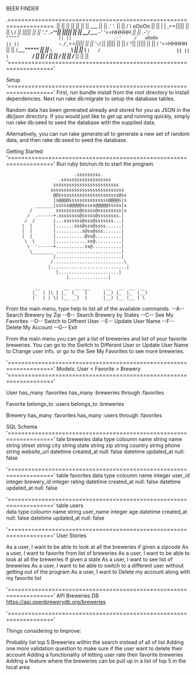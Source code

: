 BEER FINDER 

.===================================================================.
||                                                                 ||
||                                                                 ||
||                                                                 ||
||                            ___                                  ||
||                          .'   '.                                ||
||                         /       \           oOoOo               ||
||                        |         |       ,==|||||               ||
||                         \       /       _|| |||||               ||
||                          '.___.'    _.-'^|| |||||               ||
||                        __/_______.-'     '==HHHHH               ||
||                   _.-'` /                   """""               ||
||                .-'     /   oOoOo                                ||
||                `-._   / ,==|||||                                ||
||                    '-/._|| |||||                                ||
||                     /  ^|| |||||                                ||
||                    /    '==HHHHH                                ||
||                   /________"""""                                ||
||                   `\       `\                                   ||
||                     \        `\   /                             ||
||                      \         `\/                              ||
||                      /                                          ||
||                     /                                           ||
||                    /_____                                       ||
||                                                                 ||
'==================================================================='


Setup
'==================================================================='
First, run bundle install from the root directory to install dependencies. Next run rake db:migrate to setup the database tables.

Random data has been generated already and stored for you as JSON in the db/json directory. If you would just like to get up and running quickly, simply run rake db:seed to seed the database with the supplied data.

Alternatively, you can run rake generate:all to generate a new set of random data, and then rake db:seed to seed the database.


Getting Started
'==================================================================='
Run ruby bin/run.rb to start the program.

                              .sssssssss.
                        .sssssssssssssssssss
                      sssssssssssssssssssssssss
                     ssssssssssssssssssssssssssss
                      @@sssssssssssssssssssssss@ss
                      |s@@@@sssssssssssssss@@@@s|s
               _______|sssss@@@@@sssss@@@@@sssss|s
             /         sssssssss@sssss@sssssssss|s
            /  .------+.ssssssss@sssss@ssssssss.|
           /  /       |...sssssss@sss@sssssss...|
          |  |        |.......sss@sss@ssss......|
          |  |        |..........s@ss@sss.......|
          |  |        |...........@ss@..........|
           \  \       |............ss@..........|
            \  '------+...........ss@...........|
             \________ .........................|
                      |.........................|
                     /...........................\
                    |.............................|
                       |.......................|
                           |...............|

               __         __  __ ___      __   __  __  __
              |_  | |\ | |_  (_   |      |__) |_  |_  |__)
              |   | | \| |__ __)  |      |__) |__ |__ | \

From the main menu, type help to list all of the available commands.
                    --A--  Search Brewery by Zip
                    --B--  Search Brewery by States
                    --C--  See My Favorites
                    --D--  Switch to Diffrent User
                    --E--  Update User Name
                    --F--  Delete My Account
                    --G--  Exit

From the main menu you can get a list of breweries and list of your favorite breweries. You can go to the Switch to Different User or Update User Name to Change user info. or go to the See My Favorites to see more breweries.

'==================================================================='
Models: User < Favorite > Brewery
'==================================================================='

User
has_many :favorites
has_many :breweries through :favorites

Favorite
belongs_to :users
belongs_to :breweries

Brewery
has_many :favorites
has_many :users through :favorites

SQL Schema
'==================================================================='
  tale breweries
  data type   coloumn name
  string       name
  string       street
  string       city
  string       state
  string       zip
  string       country
  string       phone
  string       website_url
  datetime     created_at     null: false
  datetime     updated_at     null: false
  
'==================================================================='
  table favorites
  data type   coloumn name
  integer     user_id
  integer     brewery_id
  integer     rating
  datetime    created_at      null: false
  datetime    updated_at      null: false

'==================================================================='
table users  
data type  coloumn name 
string     user_name
integer    age
datetime   created_at   null: false
datetime   updated_at   null: false

'==================================================================='
User Stories

As a user, I want to be able to look at all the breweries if given a zipcode
As a user, I want to favorite from list of breweries
As a user, I want to be able to look at all the breweries if given a state
As a user, I want to see list of breweries
As a user, I want to be able to switch to a different user without getting out of the program
As a user, I want to Delete my account along with my favorite list 

'==================================================================='
API
Breweries DB
https://api.openbrewerydb.org/breweries

'==================================================================='

Things considering to Improve:

Probably list top 5 Breweries within the search instead of all of list
Adding one more validation question to make sure if the user want to delete their account 
Adding a functionality of letting user rate their favorite breweries
Adding a feature where the breweries can be pull up in a list of top 5 in the local area